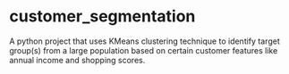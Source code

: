 # customer_segmentation
A python project that uses KMeans clustering technique to identify target group(s) from a large population based on certain customer features like annual income and shopping scores.
